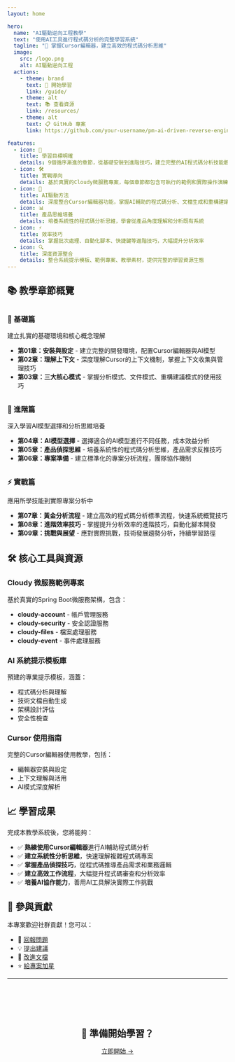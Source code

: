 ```yaml
---
layout: home

hero:
  name: "AI驅動逆向工程教學"
  text: "使用AI工具進行程式碼分析的完整學習系統"
  tagline: "🤖 掌握Cursor編輯器，建立高效的程式碼分析思維"
  image:
    src: /logo.png
    alt: AI驅動逆向工程
  actions:
    - theme: brand
      text: 🚀 開始學習
      link: /guide/
    - theme: alt
      text: 📚 查看資源
      link: /resources/
    - theme: alt
      text: 📋 GitHub 專案
      link: https://github.com/your-username/pm-ai-driven-reverse-engineering

features:
  - icon: 🎯
    title: 學習目標明確
    details: 9個循序漸進的章節，從基礎安裝到進階技巧，建立完整的AI程式碼分析技能體系
  - icon: 🛠️
    title: 實戰導向
    details: 基於真實的Cloudy微服務專案，每個章節都包含可執行的範例和實際操作演練
  - icon: 🤖
    title: AI驅動方法
    details: 深度整合Cursor編輯器功能，掌握AI輔助的程式碼分析、文檔生成和重構建議
  - icon: 📊
    title: 產品思維培養
    details: 培養系統性的程式碼分析思維，學會從產品角度理解和分析既有系統
  - icon: ⚡
    title: 效率技巧
    details: 掌握批次處理、自動化腳本、快捷鍵等進階技巧，大幅提升分析效率
  - icon: 🔍
    title: 深度資源整合
    details: 整合系統提示模板、範例專案、教學素材，提供完整的學習資源生態
---
```


## 📚 教學章節概覽

<div class="chapter-overview">

### 🚀 基礎篇
建立扎實的基礎環境和核心概念理解

- **第01章：安裝與設定** - 建立完整的開發環境，配置Cursor編輯器與AI模型
- **第02章：理解上下文** - 深度理解Cursor的上下文機制，掌握上下文收集與管理技巧  
- **第03章：三大核心模式** - 掌握分析模式、文件模式、重構建議模式的使用技巧

### 🔧 進階篇
深入學習AI模型選擇和分析思維培養

- **第04章：AI模型選擇** - 選擇適合的AI模型進行不同任務，成本效益分析
- **第05章：產品偵探思維** - 培養系統性的程式碼分析思維，產品需求反推技巧
- **第06章：專案準備** - 建立標準化的專案分析流程，團隊協作機制

### ⚡ 實戰篇
應用所學技能到實際專案分析中

- **第07章：黃金分析流程** - 建立高效的程式碼分析標準流程，快速系統概覽技巧
- **第08章：進階效率技巧** - 掌握提升分析效率的進階技巧，自動化腳本開發
- **第09章：挑戰與展望** - 應對實際挑戰，技術發展趨勢分析，持續學習路徑

</div>

## 🛠️ 核心工具與資源

### Cloudy 微服務範例專案
基於真實的Spring Boot微服務架構，包含：
- **cloudy-account** - 帳戶管理服務
- **cloudy-security** - 安全認證服務
- **cloudy-files** - 檔案處理服務
- **cloudy-event** - 事件處理服務

### AI 系統提示模板庫
預建的專業提示模板，涵蓋：
- 程式碼分析與理解
- 技術文檔自動生成
- 架構設計評估
- 安全性檢查

### Cursor 使用指南
完整的Cursor編輯器使用教學，包括：
- 編輯器安裝與設定
- 上下文理解與活用
- AI模式深度解析

## 📈 學習成果

完成本教學系統後，您將能夠：

- ✅ **熟練使用Cursor編輯器**進行AI輔助程式碼分析
- ✅ **建立系統性分析思維**，快速理解複雜程式碼專案
- ✅ **掌握產品偵探技巧**，從程式碼推導產品需求和業務邏輯
- ✅ **建立高效工作流程**，大幅提升程式碼審查和分析效率
- ✅ **培養AI協作能力**，善用AI工具解決實際工作挑戰

## 🤝 參與貢獻

本專案歡迎社群貢獻！您可以：

- 🐛 [回報問題](https://github.com/your-username/pm-ai-driven-reverse-engineering/issues)
- 💡 [提出建議](https://github.com/your-username/pm-ai-driven-reverse-engineering/discussions)  
- 📝 [改進文檔](https://github.com/your-username/pm-ai-driven-reverse-engineering/pulls)
- ⭐ [給專案加星](https://github.com/your-username/pm-ai-driven-reverse-engineering)

---

<div class="get-started">

## 🚀 準備開始學習？

[立即開始 →](/guide/)

</div>

<style>
.chapter-overview {
  margin: 2rem 0;
}

.chapter-overview h3 {
  color: var(--vp-c-brand-1);
  margin-top: 2rem;
  margin-bottom: 1rem;
}

.get-started {
  text-align: center;
  margin: 3rem 0;
  padding: 2rem;
  background: var(--vp-c-bg-soft);
  border-radius: 8px;
}

.get-started h2 {
  margin-bottom: 1rem;
}
</style> 